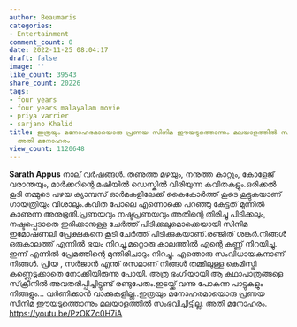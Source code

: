 ```yaml
---
author: Beaumaris
categories:
- Entertainment
comment_count: 0
date: 2022-11-25 08:04:17
draft: false
image: ''
like_count: 39543
share_count: 20226
tags:
- four years
- four years malayalam movie
- priya varrier
- sarjano Khalid
title: ഇത്രയും മനോഹരമായൊരു പ്രണയ സിനിമ ഈയടുത്തൊന്നും മലയാളത്തിൽ സംഭവിച്ചിട്ടില്ല,
  അതി മനോഹരം
view_count: 1120648
---
```


**Sarath Appus** നാല് വർഷങ്ങൾ..തണുത്ത മഴയും, നനുത്ത കാറ്റും, കോളേജ് വരാന്തയും, മാർക്കറിന്റെ മഷിയിൽ ഡെസ്കിൽ വിരിയുന്ന കവിതകളും.ഒരിക്കൽ കൂടി നമ്മുടെ പഴയ ക്യാമ്പസ് ഓർമകളിലേക്ക് കൈകോർത്ത് കൂടെ കൂട്ടുകയാണ് ഗായത്രിയും വിശാലും.കവിത പോലെ എന്നൊക്കെ പറഞ്ഞു കേട്ടത് മുന്നിൽ കാണുന്ന അനുഭൂതി.പ്രണയവും നഷ്ടപ്രണയവും അതിന്റെ തിരിച്ചു പിടിക്കലും, നഷ്ടപ്പെടാതെ ഇരിക്കാനുള്ള ചേർത്ത് പിടിക്കലുമൊക്കെയായി സിനിമ ഇമോഷണലി പ്രേക്ഷകനെ കൂടി ചേർത്ത് പിടിക്കുകയാണ്.രഞ്ജിത് ശങ്കർ.നിങ്ങൾ ഒരുകാലത്ത് എന്നിൽ ഭയം നിറച്ചു,മറ്റൊരു കാലത്തിൽ എന്റെ കണ്ണ് നിറയിച്ചു. ഇന്ന് എന്നിൽ പ്രേമത്തിന്റെ മുന്തിരിചാറും നിറച്ചു. എന്തൊരു സംവിധായകനാണ് നിങ്ങൾ. പ്രിയ , സർജാൻ എന്ത് രസമാണ് നിങ്ങൾ തമ്മിലുള്ള കെമിസ്ട്രി കണ്ണെടുക്കാതെ നോക്കിയിരുന്നു പോയി. അത്ര ഭംഗിയായി ആ കഥാപാത്രങ്ങളെ സ്‌ക്രീനിൽ അവതരിപ്പിച്ചിട്ടുണ്ട് രണ്ടുപേരും.ഇടയ്ക്ക് വന്നു പോകുന്ന പാട്ടുകളും നിങ്ങളും... വർണിക്കാൻ വാക്കുകളില്ല..ഇത്രയും മനോഹരമായൊരു പ്രണയ സിനിമ ഈയടുത്തൊന്നും മലയാളത്തിൽ സംഭവിച്ചിട്ടില്ല. അതി മനോഹരം. https://youtu.be/PzOKZc0H7iA
